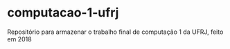 # computacao-1-ufrj
Repositório para armazenar o trabalho final de computação 1 da UFRJ, feito em 2018

